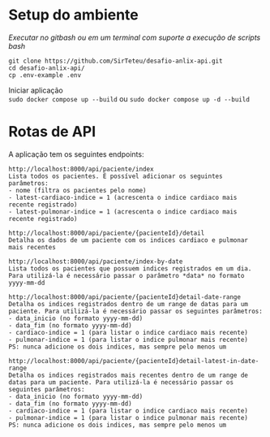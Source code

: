 # Setup do ambiente

*Executar no gitbash ou em um terminal com suporte a execução de scripts bash*
````
git clone https://github.com/SirTeteu/desafio-anlix-api.git
cd desafio-anlix-api/
cp .env-example .env
````

Iniciar aplicação  
``sudo docker compose up --build`` ou ``sudo docker compose up -d --build``

# Rotas de API

A aplicação tem os seguintes endpoints:
````
http://localhost:8000/api/paciente/index
Lista todos os pacientes. É possível adicionar os seguintes parâmetros:
- nome (filtra os pacientes pelo nome)
- latest-cardiaco-indice = 1 (acrescenta o indice cardiaco mais recente registrado)
- latest-pulmonar-indice = 1 (acrescenta o indice cardiaco mais recente registrado)
````

````
http://localhost:8000/api/paciente/{pacienteId}/detail
Detalha os dados de um paciente com os indices cardiaco e pulmonar mais recentes
````

````
http://localhost:8000/api/paciente/index-by-date
Lista todos os pacientes que possuem indices registrados em um dia. Para utilizá-la é necessário passar o parâmetro *data* no formato yyyy-mm-dd
````


````
http://localhost:8000/api/paciente/{pacienteId}detail-date-range
Detalha os indices registrados dentro de um range de datas para um paciente. Para utilizá-la é necessário passar os seguintes parâmetros:
- data_inicio (no formato yyyy-mm-dd)
- data_fim (no formato yyyy-mm-dd)
- cardiaco-indice = 1 (para listar o indice cardiaco mais recente)
- pulmonar-indice = 1 (para listar o indice pulmonar mais recente)
PS: nunca adicione os dois indices, mas sempre pelo menos um
````

````
http://localhost:8000/api/paciente/{pacienteId}detail-latest-in-date-range
Detalha os indices registrados mais recentes dentro de um range de datas para um paciente. Para utilizá-la é necessário passar os seguintes parâmetros:
- data_inicio (no formato yyyy-mm-dd)
- data_fim (no formato yyyy-mm-dd)
- cardiaco-indice = 1 (para listar o indice cardiaco mais recente)
- pulmonar-indice = 1 (para listar o indice pulmonar mais recente)
PS: nunca adicione os dois indices, mas sempre pelo menos um 
````
